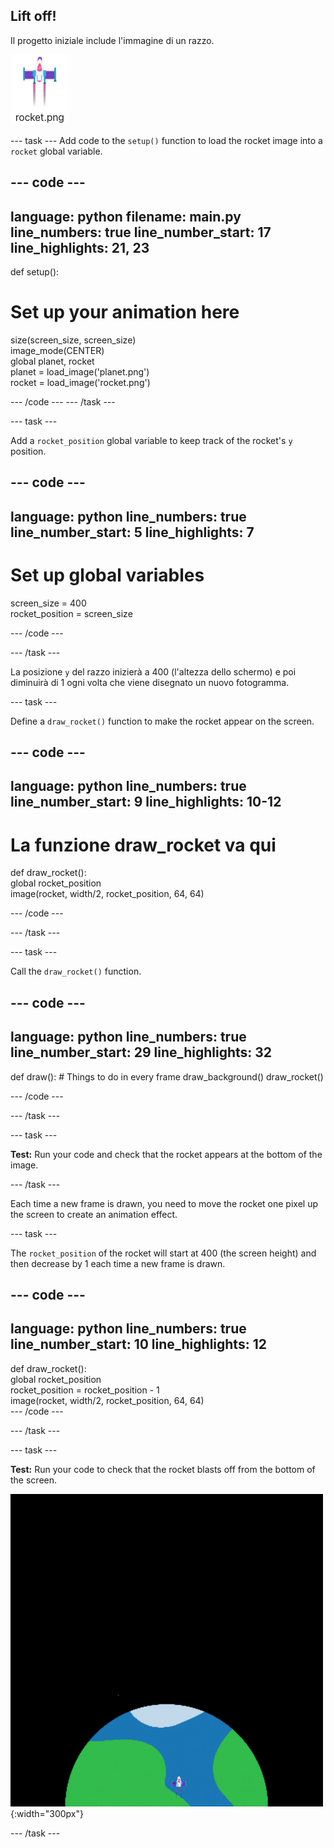## Lift off!

Il progetto iniziale include l'immagine di un razzo.

![Immagine del razzo nella galleria immagini dell'editor di codice.](images/rocket_image.png)

--- task --- Add code to the `setup()` function to load the rocket image into a `rocket` global variable.

<div class="c-project-code">

--- code ---
---
language: python filename: main.py line_numbers: true line_number_start: 17
line_highlights: 21, 23
---

def setup():   
# Set up your animation here   
size(screen_size, screen_size)   
image_mode(CENTER)   
global planet, rocket   
planet = load_image('planet.png')    
rocket = load_image('rocket.png')

--- /code --- --- /task ---

--- task ---

Add a `rocket_position` global variable to keep track of the rocket's `y` position.

--- code ---
---
language: python line_numbers: true line_number_start: 5
line_highlights: 7
---

# Set up global variables
screen_size = 400    
rocket_position = screen_size

--- /code ---

--- /task ---


La posizione `y` del razzo inizierà a 400 (l'altezza dello schermo) e poi diminuirà di 1 ogni volta che viene disegnato un nuovo fotogramma.


--- task ---

Define a `draw_rocket()` function to make the rocket appear on the screen.

--- code ---
---
language: python line_numbers: true line_number_start: 9
line_highlights: 10-12
---

# La funzione draw_rocket va qui
def draw_rocket():   
global rocket_position      
image(rocket, width/2, rocket_position, 64, 64)


--- /code ---

--- /task ---

--- task ---

Call the `draw_rocket()` function.

--- code ---
---
language: python line_numbers: true line_number_start: 29
line_highlights: 32
---

def draw(): # Things to do in every frame draw_background() draw_rocket()


--- /code ---

--- /task ---

--- task ---

**Test:** Run your code and check that the rocket appears at the bottom of the image.


--- /task ---


Each time a new frame is drawn, you need to move the rocket one pixel up the screen to create an animation effect.


--- task ---

The `rocket_position` of the rocket will start at 400 (the screen height) and then decrease by 1 each time a new frame is drawn.

--- code ---
---
language: python line_numbers: true line_number_start: 10
line_highlights: 12
---

def draw_rocket():   
global rocket_position     
rocket_position = rocket_position - 1    
image(rocket, width/2, rocket_position, 64, 64)    
--- /code ---

--- /task ---


--- task ---

**Test:** Run your code to check that the rocket blasts off from the bottom of the screen.


![A rocket flying at a steady speed from the bottom to the top of the screen.](images/fly.gif){:width="300px"}

--- /task ---
